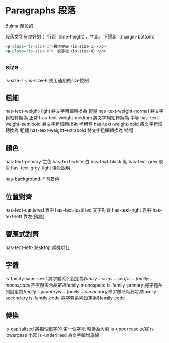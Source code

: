 # Paragraphs 段落
Bulma 預設的 <p> 段落文字有良好的：
行距（line-height），字距，下邊距（margin-bottom）


```html
<p class="is-size-1">最大字級（is-size-1）</p>
<p class="is-size-6">一般字級（is-size-6）</p>
```

## size
is-size-1 ~ is-size-6   使用通用的size控制


## 粗細

has-text-weight-light   將文字粗細轉換為 輕量
has-text-weight-normal  將文字粗細轉換為 正常
has-text-weight-medium  將文字粗細轉換為 中等
has-text-weight-semibold    將文字粗細轉換為 半粗體
has-text-weight-bold    將文字粗細轉換為 粗體
has-text-weight-extrabold   將文字粗細轉換為 特粗

## 顏色
has-text-primary 主色
has-text-white 白
has-text-black 黑
has-text-grey  淡灰
has-text-grey-light  淺灰說明

has-background-* 背景色

## 位置對齊
has-text-centered  置中
has-text-justified  文字對齊
has-text-right 靠右
has-text-left 靠左(預設)


## 響應式對齊

has-text-left-desktop  桌機以仩


## 字體
is-family-sans-serif    將字體系列設定為$family-sans-serif
is-family-monospace 將字體系列設定為$family-monospace
is-family-primary   將字體系列設定為$family-primary
is-family-secondary 將字體系列設定為$family-secondary
is-family-code  將字體系列設定為$family-code

## 轉換
is-capitalized  將每個單字的 第一個字元 轉換為大寫
is-uppercase 大寫
is-lowercase 小寫
is-underlined 為文字新增底線


